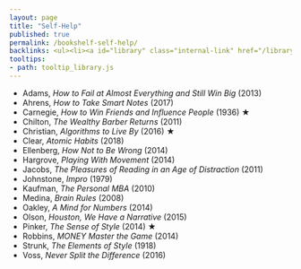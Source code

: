 ```yaml
---
layout: page
title: "Self-Help"
published: true
permalink: /bookshelf-self-help/
backlinks: <ul><li><a id="library" class="internal-link" href="/library/">Library</a></li></ul>
tooltips: 
- path: tooltip_library.js
---
```


* Adams, *How to Fail at Almost Everything and Still Win Big* (2013)
* Ahrens, *How to Take Smart Notes* (2017)
* Carnegie, *How to Win Friends and Influence People* (1936) ★
* Chilton, *The Wealthy Barber Returns* (2011)
* Christian, *Algorithms to Live By* (2016) ★
* Clear, *Atomic Habits* (2018)
* Ellenberg, *How Not to Be Wrong* (2014)
* Hargrove, *Playing With Movement* (2014)
* Jacobs, *The Pleasures of Reading in an Age of Distraction* (2011)
* Johnstone, *Impro* (1979)
* Kaufman, *The Personal MBA* (2010)
* Medina, *Brain Rules* (2008)
* Oakley, *A Mind for Numbers* (2014)
* Olson, *Houston, We Have a Narrative* (2015)
* Pinker, *The Sense of Style* (2014) ★
* Robbins, *MONEY Master the Game* (2014)
* Strunk, *The Elements of Style* (1918)
* Voss, *Never Split the Difference* (2016)
